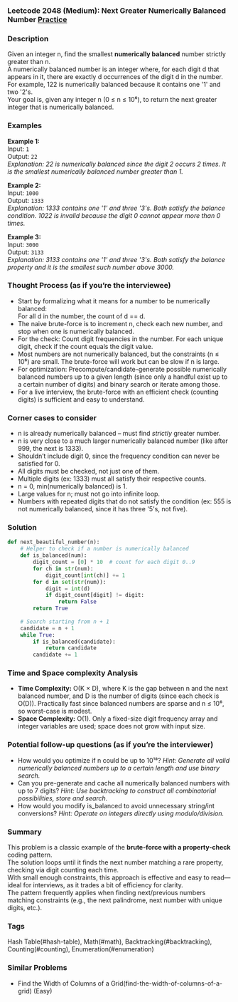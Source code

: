 ### Leetcode 2048 (Medium): Next Greater Numerically Balanced Number [Practice](https://leetcode.com/problems/next-greater-numerically-balanced-number)

### Description  
Given an integer n, find the smallest **numerically balanced** number strictly greater than n.  
A numerically balanced number is an integer where, for each digit d that appears in it, there are exactly d occurrences of the digit d in the number. For example, 122 is numerically balanced because it contains one '1' and two '2's.  
Your goal is, given any integer n (0 ≤ n ≤ 10⁶), to return the next greater integer that is numerically balanced.

### Examples  

**Example 1:**  
Input: `1`  
Output: `22`  
*Explanation: 22 is numerically balanced since the digit 2 occurs 2 times. It is the smallest numerically balanced number greater than 1.*

**Example 2:**  
Input: `1000`  
Output: `1333`  
*Explanation: 1333 contains one '1' and three '3's. Both satisfy the balance condition. 1022 is invalid because the digit 0 cannot appear more than 0 times.*

**Example 3:**  
Input: `3000`  
Output: `3133`  
*Explanation: 3133 contains one '1' and three '3's. Both satisfy the balance property and it is the smallest such number above 3000.*

### Thought Process (as if you’re the interviewee)  

- Start by formalizing what it means for a number to be numerically balanced:  
  For all d in the number, the count of d == d.
- The naive brute-force is to increment n, check each new number, and stop when one is numerically balanced.
- For the check: Count digit frequencies in the number. For each unique digit, check if the count equals the digit value.
- Most numbers are not numerically balanced, but the constraints (n ≤ 10⁶) are small. The brute-force will work but can be slow if n is large.
- For optimization: Precompute/candidate-generate possible numerically balanced numbers up to a given length (since only a handful exist up to a certain number of digits) and binary search or iterate among those.
- For a live interview, the brute-force with an efficient check (counting digits) is sufficient and easy to understand.

### Corner cases to consider  
- n is already numerically balanced – must find *strictly* greater number.
- n is very close to a much larger numerically balanced number (like after 999, the next is 1333).
- Shouldn’t include digit 0, since the frequency condition can never be satisfied for 0.
- All digits must be checked, not just one of them.
- Multiple digits (ex: 1333) must all satisfy their respective counts.
- n = 0, min(numerically balanced) is 1.
- Large values for n; must not go into infinite loop.
- Numbers with repeated digits that do not satisfy the condition (ex: 555 is not numerically balanced, since it has three '5's, not five).

### Solution

```python
def next_beautiful_number(n):
    # Helper to check if a number is numerically balanced
    def is_balanced(num):
        digit_count = [0] * 10  # count for each digit 0..9
        for ch in str(num):
            digit_count[int(ch)] += 1
        for d in set(str(num)):
            digit = int(d)
            if digit_count[digit] != digit:
                return False
        return True
    
    # Search starting from n + 1
    candidate = n + 1
    while True:
        if is_balanced(candidate):
            return candidate
        candidate += 1
```

### Time and Space complexity Analysis  

- **Time Complexity:** O(K × D), where K is the gap between n and the next balanced number, and D is the number of digits (since each check is O(D)). Practically fast since balanced numbers are sparse and n ≤ 10⁶, so worst-case is modest.
- **Space Complexity:** O(1). Only a fixed-size digit frequency array and integer variables are used; space does not grow with input size.

### Potential follow-up questions (as if you’re the interviewer)  

- How would you optimize if n could be up to 10¹⁸?
  *Hint: Generate all valid numerically balanced numbers up to a certain length and use binary search.*
- Can you pre-generate and cache all numerically balanced numbers with up to 7 digits?
  *Hint: Use backtracking to construct all combinatorial possibilities, store and search.*
- How would you modify is_balanced to avoid unnecessary string/int conversions?
  *Hint: Operate on integers directly using modulo/division.*

### Summary
This problem is a classic example of the **brute-force with a property-check** coding pattern.  
The solution loops until it finds the next number matching a rare property, checking via digit counting each time.  
With small enough constraints, this approach is effective and easy to read—ideal for interviews, as it trades a bit of efficiency for clarity.  
The pattern frequently applies when finding next/previous numbers matching constraints (e.g., the next palindrome, next number with unique digits, etc.).

### Tags
Hash Table(#hash-table), Math(#math), Backtracking(#backtracking), Counting(#counting), Enumeration(#enumeration)

### Similar Problems
- Find the Width of Columns of a Grid(find-the-width-of-columns-of-a-grid) (Easy)